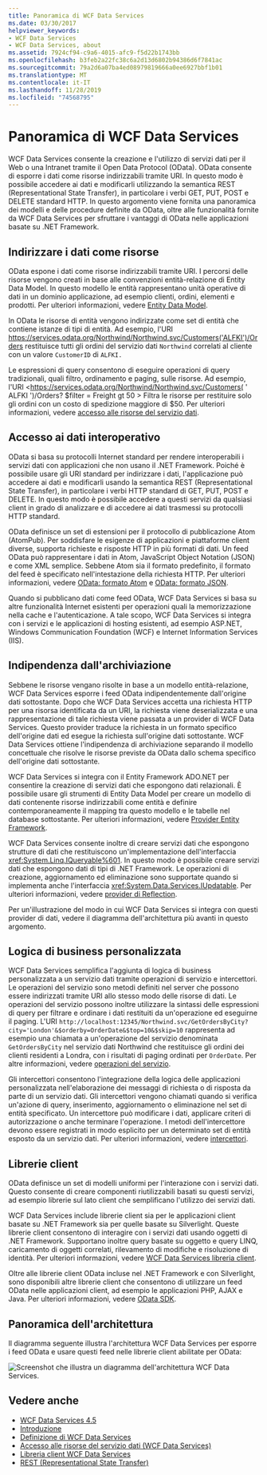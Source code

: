 ```yaml
---
title: Panoramica di WCF Data Services
ms.date: 03/30/2017
helpviewer_keywords:
- WCF Data Services
- WCF Data Services, about
ms.assetid: 7924cf94-c9a6-4015-afc9-f5d22b1743bb
ms.openlocfilehash: b3feb2a22fc38c6a2d13d6802b94386d6f7841ac
ms.sourcegitcommit: 79a2d6a07ba4ed08979819666a0ee6927bbf1b01
ms.translationtype: MT
ms.contentlocale: it-IT
ms.lasthandoff: 11/28/2019
ms.locfileid: "74568795"
---
```

# <a name="wcf-data-services-overview"></a>Panoramica di WCF Data Services
WCF Data Services consente la creazione e l'utilizzo di servizi dati per il Web o una Intranet tramite il Open Data Protocol (OData). OData consente di esporre i dati come risorse indirizzabili tramite URI. In questo modo è possibile accedere ai dati e modificarli utilizzando la semantica REST (Representational State Transfer), in particolare i verbi GET, PUT, POST e DELETE standard HTTP. In questo argomento viene fornita una panoramica dei modelli e delle procedure definite da OData, oltre alle funzionalità fornite da WCF Data Services per sfruttare i vantaggi di OData nelle applicazioni basate su .NET Framework.  
  
## <a name="address-data-as-resources"></a>Indirizzare i dati come risorse  
 OData espone i dati come risorse indirizzabili tramite URI. I percorsi delle risorse vengono creati in base alle convenzioni entità-relazione di Entity Data Model. In questo modello le entità rappresentano unità operative di dati in un dominio applicazione, ad esempio clienti, ordini, elementi e prodotti. Per ulteriori informazioni, vedere [Entity Data Model](../adonet/entity-data-model.md).  
  
 In OData le risorse di entità vengono indirizzate come set di entità che contiene istanze di tipi di entità. Ad esempio, l'URI <https://services.odata.org/Northwind/Northwind.svc/Customers('ALFKI')/Orders> restituisce tutti gli ordini del servizio dati `Northwind` correlati al cliente con un valore `CustomerID` di `ALFKI.`  
  
 Le espressioni di query consentono di eseguire operazioni di query tradizionali, quali filtro, ordinamento e paging, sulle risorse. Ad esempio, l'URI <https://services.odata.org/Northwind/Northwind.svc/Customers( ' ALFKI ')/Orders? $filter = Freight gt 50 > Filtra le risorse per restituire solo gli ordini con un costo di spedizione maggiore di $50. Per ulteriori informazioni, vedere [accesso alle risorse del servizio dati](accessing-data-service-resources-wcf-data-services.md).  
  
## <a name="interoperable-data-access"></a>Accesso ai dati interoperativo  
 OData si basa su protocolli Internet standard per rendere interoperabili i servizi dati con applicazioni che non usano il .NET Framework. Poiché è possibile usare gli URI standard per indirizzare i dati, l'applicazione può accedere ai dati e modificarli usando la semantica REST (Representational State Transfer), in particolare i verbi HTTP standard di GET, PUT, POST e DELETE. In questo modo è possibile accedere a questi servizi da qualsiasi client in grado di analizzare e di accedere ai dati trasmessi su protocolli HTTP standard.  
  
 OData definisce un set di estensioni per il protocollo di pubblicazione Atom (AtomPub). Per soddisfare le esigenze di applicazioni e piattaforme client diverse, supporta richieste e risposte HTTP in più formati di dati. Un feed OData può rappresentare i dati in Atom, JavaScript Object Notation (JSON) e come XML semplice. Sebbene Atom sia il formato predefinito, il formato del feed è specificato nell'intestazione della richiesta HTTP. Per ulteriori informazioni, vedere [OData: formato Atom](https://go.microsoft.com/fwlink/?LinkID=185794) e [OData: formato JSON](https://go.microsoft.com/fwlink/?LinkID=185795).  
  
 Quando si pubblicano dati come feed OData, WCF Data Services si basa su altre funzionalità Internet esistenti per operazioni quali la memorizzazione nella cache e l'autenticazione. A tale scopo, WCF Data Services si integra con i servizi e le applicazioni di hosting esistenti, ad esempio ASP.NET, Windows Communication Foundation (WCF) e Internet Information Services (IIS).  
  
## <a name="storage-independence"></a>Indipendenza dall'archiviazione  
 Sebbene le risorse vengano risolte in base a un modello entità-relazione, WCF Data Services esporre i feed OData indipendentemente dall'origine dati sottostante. Dopo che WCF Data Services accetta una richiesta HTTP per una risorsa identificata da un URI, la richiesta viene deserializzata e una rappresentazione di tale richiesta viene passata a un provider di WCF Data Services. Questo provider traduce la richiesta in un formato specifico dell'origine dati ed esegue la richiesta sull'origine dati sottostante. WCF Data Services ottiene l'indipendenza di archiviazione separando il modello concettuale che risolve le risorse previste da OData dallo schema specifico dell'origine dati sottostante.  
  
 WCF Data Services si integra con il Entity Framework ADO.NET per consentire la creazione di servizi dati che espongono dati relazionali. È possibile usare gli strumenti di Entity Data Model per creare un modello di dati contenente risorse indirizzabili come entità e definire contemporaneamente il mapping tra questo modello e le tabelle nel database sottostante. Per ulteriori informazioni, vedere [Provider Entity Framework](entity-framework-provider-wcf-data-services.md).  
  
 WCF Data Services consente inoltre di creare servizi dati che espongono strutture di dati che restituiscono un'implementazione dell'interfaccia <xref:System.Linq.IQueryable%601>. In questo modo è possibile creare servizi dati che espongono dati di tipi di .NET Framework. Le operazioni di creazione, aggiornamento ed eliminazione sono supportate quando si implementa anche l'interfaccia <xref:System.Data.Services.IUpdatable>. Per ulteriori informazioni, vedere [provider di Reflection](reflection-provider-wcf-data-services.md).  
  
 Per un'illustrazione del modo in cui WCF Data Services si integra con questi provider di dati, vedere il diagramma dell'architettura più avanti in questo argomento.  
  
## <a name="custom-business-logic"></a>Logica di business personalizzata  
 WCF Data Services semplifica l'aggiunta di logica di business personalizzata a un servizio dati tramite operazioni di servizio e intercettori. Le operazioni del servizio sono metodi definiti nel server che possono essere indirizzati tramite URI allo stesso modo delle risorse di dati. Le operazioni del servizio possono inoltre utilizzare la sintassi delle espressioni di query per filtrare e ordinare i dati restituiti da un'operazione ed eseguirne il paging. L'URI `http://localhost:12345/Northwind.svc/GetOrdersByCity?city='London'&$orderby=OrderDate&$top=10&$skip=10` rappresenta ad esempio una chiamata a un'operazione del servizio denominata `GetOrdersByCity` nel servizio dati Northwind che restituisce gli ordini dei clienti residenti a Londra, con i risultati di paging ordinati per `OrderDate`. Per altre informazioni, vedere [operazioni del servizio](service-operations-wcf-data-services.md).  
  
 Gli intercettori consentono l'integrazione della logica delle applicazioni personalizzata nell'elaborazione dei messaggi di richiesta o di risposta da parte di un servizio dati. Gli intercettori vengono chiamati quando si verifica un'azione di query, inserimento, aggiornamento o eliminazione nel set di entità specificato. Un intercettore può modificare i dati, applicare criteri di autorizzazione o anche terminare l'operazione. I metodi dell'intercettore devono essere registrati in modo esplicito per un determinato set di entità esposto da un servizio dati. Per ulteriori informazioni, vedere [intercettori](interceptors-wcf-data-services.md).  
  
## <a name="client-libraries"></a>Librerie client  
 OData definisce un set di modelli uniformi per l'interazione con i servizi dati. Questo consente di creare componenti riutilizzabili basati su questi servizi, ad esempio librerie sul lato client che semplificano l'utilizzo dei servizi dati.  
  
 WCF Data Services include librerie client sia per le applicazioni client basate su .NET Framework sia per quelle basate su Silverlight. Queste librerie client consentono di interagire con i servizi dati usando oggetti di .NET Framework. Supportano inoltre query basate su oggetto e query LINQ, caricamento di oggetti correlati, rilevamento di modifiche e risoluzione di identità. Per ulteriori informazioni, vedere [WCF Data Services libreria client](wcf-data-services-client-library.md).  
  
 Oltre alle librerie client OData incluse nel .NET Framework e con Silverlight, sono disponibili altre librerie client che consentono di utilizzare un feed OData nelle applicazioni client, ad esempio le applicazioni PHP, AJAX e Java. Per ulteriori informazioni, vedere [OData SDK](https://go.microsoft.com/fwlink/?LinkID=185796).  
  
## <a name="architecture-overview"></a>Panoramica dell'architettura  
 Il diagramma seguente illustra l'architettura WCF Data Services per esporre i feed OData e usare questi feed nelle librerie client abilitate per OData:  
  
 ![Screenshot che illustra un diagramma dell'architettura WCF Data Services.](./media/wcf-data-services-overview/windows-communication-foundation-data-services-architecture.gif)  
  
## <a name="see-also"></a>Vedere anche

- [WCF Data Services 4.5](index.md)
- [Introduzione](getting-started-with-wcf-data-services.md)
- [Definizione di WCF Data Services](defining-wcf-data-services.md)
- [Accesso alle risorse del servizio dati (WCF Data Services)](https://docs.microsoft.com/previous-versions/dotnet/netframework-4.0/dd728283(v=vs.100))
- [Libreria client WCF Data Services](wcf-data-services-client-library.md)
- [REST (Representational State Transfer)](https://go.microsoft.com/fwlink/?LinkId=113919)

